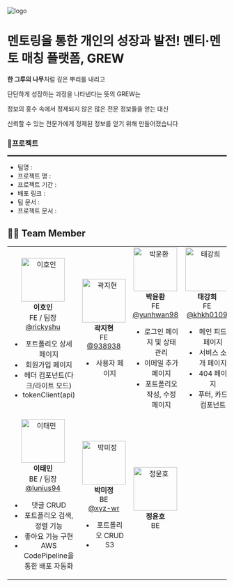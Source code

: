 ![logo](https://github.com/user-attachments/assets/7734c451-ade9-40b2-b575-19779300498a)
<h1> 멘토링을 통한 개인의 성장과 발전! 멘티·멘토 매칭 플랫폼, GREW </h1>

<p><b>한 그루의 나무</b>처럼 깊은 뿌리를 내리고</p>
<p>단단하게 성장하는 과정을 나타낸다는 뜻의 GREW는</p>
<p>정보의 홍수 속에서 정제되지 않은 많은 전문 정보들을 얻는 대신</p>
<p>신뢰할 수 있는 전문가에게 정제된 정보를 얻기 위해 만들어졌습니다  </p>

<h3> 📜프로젝트 </h3>
<hr style="border: 1px solid black;">
<ul>
  <li>팀명 : </li>
  <li>프로젝트 명 : </li>
  <li>프로젝트 기간 : </li>
  <li>배포 링크 : </li>
  <li>팀 문서 : </li>
  <li>프로젝트 문서 : </li>
</ul>

## 👩‍💻 Team Member

<table>
  <tr>
    <td align="center">
      <img src="https://via.placeholder.com/100" width="100" height="100" alt="이호인"/><br>
      <b>이호인</b><br>
      FE / 팀장<br>
      <a href="https://github.com/rickyshu">@rickyshu</a><br>
      <ul>
        <li>포트폴리오 상세 페이지</li>
        <li>회원가입 페이지</li>
        <li>헤더 컴포넌트(다크/라이트 모드)</li>
        <li>tokenClient(api)</li>
      </ul>
    </td>
    <td align="center">
      <img src="https://via.placeholder.com/100" width="100" height="100" alt="곽지현"/><br>
      <b>곽지현</b><br>
      FE<br>
      <a href="https://github.com/938938">@938938</a><br>
      <ul>
        <li>사용자 페이지</li>
      </ul>
    </td>
    <td align="center">
      <img src="https://via.placeholder.com/100" width="100" height="100" alt="박윤환"/><br>
      <b>박윤환</b><br>
      FE<br>
      <a href="https://github.com/yunhwan98">@yunhwan98</a><br>
      <ul>
        <li>로그인 페이지 및 상태관리</li>
        <li>이메일 추가 페이지</li>
        <li>포트폴리오 작성, 수정 페이지</li>
      </ul>
    </td>
    <td align="center">
      <img src="https://via.placeholder.com/100" width="100" height="100" alt="태강희"/><br>
      <b>태강희</b><br>
      FE<br>
      <a href="https://github.com/khkh0109">@khkh0109</a><br>
      <ul>
        <li>메인 피드 페이지</li>
        <li>서비스 소개 페이지</li>
        <li>404 페이지</li>
        <li>푸터, 카드 컴포넌트</li>
      </ul>
    </td>
  </tr>
  <tr>
    <td align="center">
      <img src="https://via.placeholder.com/100" width="100" height="100" alt="이태민"/><br>
      <b>이태민</b><br>
      BE / 팀장<br>
      <a href="https://github.com/lunius94">@lunius94</a><br>
      <ul>
        <li>댓글 CRUD</li>
        <li>포트폴리오 검색, 정렬 기능</li>
        <li>좋아요 기능 구현</li>
        <li>AWS CodePipeline을 통한 배포 자동화</li>
      </ul>
    </td>
    <td align="center">
      <img src="https://via.placeholder.com/100" width="100" height="100" alt="박미정"/><br>
      <b>박미정</b><br>
      BE<br>
      <a href="https://github.com/xyz-wr">@xyz-wr</a><br>
      <ul>
        <li>포트폴리오 CRUD</li>
        <li>S3</li>
      </ul>
    </td>
    <td align="center">
      <img src="https://via.placeholder.com/100" width="100" height="100" alt="정윤호"/><br>
      <b>정윤호</b><br>
      BE<br>
      <a href="https://github.com/yun


